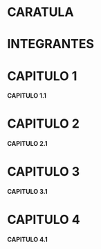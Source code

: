# CARATULA

# INTEGRANTES

# CAPITULO 1 

#### CAPITULO 1.1

# CAPITULO 2 

#### CAPITULO 2.1

# CAPITULO 3 

#### CAPITULO 3.1

# CAPITULO 4

#### CAPITULO 4.1

